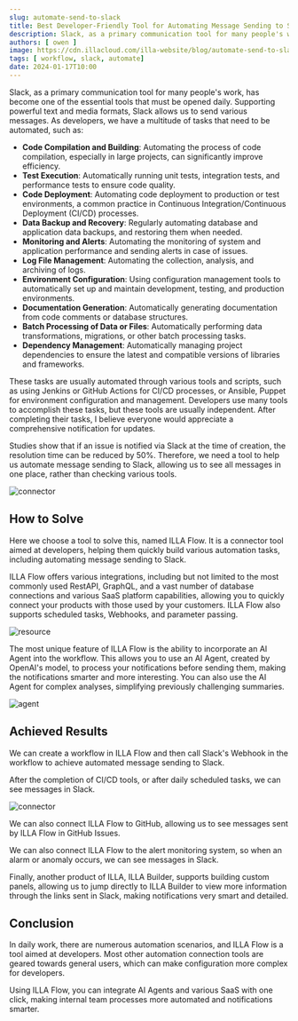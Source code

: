 ```yaml
---
slug: automate-send-to-slack
title: Best Developer-Friendly Tool for Automating Message Sending to Slack
description: Slack, as a primary communication tool for many people's work, has become one of the essential tools that must be opened daily. 
authors: [ owen ]
image: https://cdn.illacloud.com/illa-website/blog/automate-send-to-slack/cover.webp
tags: [ workflow, slack, automate]
date: 2024-01-17T10:00
---
```


Slack, as a primary communication tool for many people's work, has become one of the essential tools that must be opened daily. Supporting powerful text and media formats, Slack allows us to send various messages. As developers, we have a multitude of tasks that need to be automated, such as:

- **Code Compilation and Building**: Automating the process of code compilation, especially in large projects, can significantly improve efficiency.
- **Test Execution**: Automatically running unit tests, integration tests, and performance tests to ensure code quality.
- **Code Deployment**: Automating code deployment to production or test environments, a common practice in Continuous Integration/Continuous Deployment (CI/CD) processes.
- **Data Backup and Recovery**: Regularly automating database and application data backups, and restoring them when needed.
- **Monitoring and Alerts**: Automating the monitoring of system and application performance and sending alerts in case of issues.
- **Log File Management**: Automating the collection, analysis, and archiving of logs.
- **Environment Configuration**: Using configuration management tools to automatically set up and maintain development, testing, and production environments.
- **Documentation Generation**: Automatically generating documentation from code comments or database structures.
- **Batch Processing of Data or Files**: Automatically performing data transformations, migrations, or other batch processing tasks.
- **Dependency Management**: Automatically managing project dependencies to ensure the latest and compatible versions of libraries and frameworks.

These tasks are usually automated through various tools and scripts, such as using Jenkins or GitHub Actions for CI/CD processes, or Ansible, Puppet for environment configuration and management. Developers use many tools to accomplish these tasks, but these tools are usually independent. After completing their tasks, I believe everyone would appreciate a comprehensive notification for updates.

Studies show that if an issue is notified via Slack at the time of creation, the resolution time can be reduced by 50%. Therefore, we need a tool to help us automate message sending to Slack, allowing us to see all messages in one place, rather than checking various tools.

![connector](https://cdn.illacloud.com/illa-website/blog/automate-send-to-slack/connector.png)

## How to Solve

Here we choose a tool to solve this, named ILLA Flow. It is a connector tool aimed at developers, helping them quickly build various automation tasks, including automating message sending to Slack.

ILLA Flow offers various integrations, including but not limited to the most commonly used RestAPI, GraphQL, and a vast number of database connections and various SaaS platform capabilities, allowing you to quickly connect your products with those used by your customers. ILLA Flow also supports scheduled tasks, Webhooks, and parameter passing.

![resource](https://cdn.illacloud.com/illa-website/blog/automate-send-to-slack/resource.png)

The most unique feature of ILLA Flow is the ability to incorporate an AI Agent into the workflow. This allows you to use an AI Agent, created by OpenAI's model, to process your notifications before sending them, making the notifications smarter and more interesting. You can also use the AI Agent for complex analyses, simplifying previously challenging summaries.

![agent](https://cdn.illacloud.com/illa-website/blog/automate-send-to-slack/agent.png)

## Achieved Results

We can create a workflow in ILLA Flow and then call Slack's Webhook in the workflow to achieve automated message sending to Slack.

After the completion of CI/CD tools, or after daily scheduled tasks, we can see messages in Slack.

![connector](https://cdn.illacloud.com/illa-website/blog/automate-send-to-slack/connector.png)

We can also connect ILLA Flow to GitHub, allowing us to see messages sent by ILLA Flow in GitHub Issues.

We can also connect ILLA Flow to the alert monitoring system, so when an alarm or anomaly occurs, we can see messages in Slack.

Finally, another product of ILLA, ILLA Builder, supports building custom panels, allowing us to jump directly to ILLA Builder to view more information through the links sent in Slack, making notifications very smart and detailed.

## Conclusion

In daily work, there are numerous automation scenarios, and ILLA Flow is a tool aimed at developers. Most other automation connection tools are geared towards general users, which can make configuration more complex for developers.

Using ILLA Flow, you can integrate AI Agents and various SaaS with one click, making internal team processes more automated and notifications smarter.